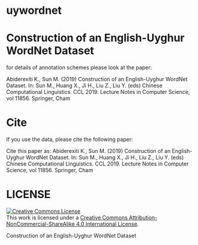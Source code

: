 # uywordnet


Construction of an English-Uyghur WordNet Dataset
==========

for details of annotation schemes please look at the paper:


Abiderexiti K., Sun M. (2019) Construction of an English-Uyghur WordNet Dataset. In: Sun M., Huang X., Ji H., Liu Z., Liu Y. (eds) Chinese Computational Linguistics. CCL 2019. Lecture Notes in Computer Science, vol 11856. Springer, Cham





Cite
==========

If you use the data, please cite the following paper:

Cite this paper as:
Abiderexiti K., Sun M. (2019) Construction of an English-Uyghur WordNet Dataset. In: Sun M., Huang X., Ji H., Liu Z., Liu Y. (eds) Chinese Computational Linguistics. CCL 2019. Lecture Notes in Computer Science, vol 11856. Springer, Cham



LICENSE
==========


<a rel="license" href="http://creativecommons.org/licenses/by-nc-sa/4.0/"><img alt="Creative Commons License" style="border-width:0" src="https://i.creativecommons.org/l/by-nc-sa/4.0/88x31.png" /></a><br />This work is licensed under a <a rel="license" href="http://creativecommons.org/licenses/by-nc-sa/4.0/">Creative Commons Attribution-NonCommercial-ShareAlike 4.0 International License</a>.

Construction of an English-Uyghur WordNet Dataset
